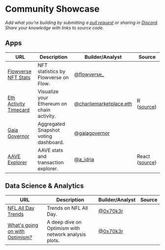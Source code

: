 # Community Showcase

_Add what you're building by submitting a_ [_pull request_](https://github.com/FlipsideCrypto/gitbook/) _or sharing in_ [_Discord_](https://discord.gg/ZmU3jQuu6W)_. Share your knowledge with links to source code._

## Apps

| URL                                                                        | Description                                | Builder/Analyst                                                 | Source                                                        |
| -------------------------------------------------------------------------- | ------------------------------------------ | --------------------------------------------------------------- | ------------------------------------------------------------- |
| [Flowverse NFT Stats](https://nft.flowverse.co/stats)                      | NFT statistics by Flowverse on Flow.       | [@flowverse\_](https://twitter.com/flowverse\_)                 |                                                               |
| [Eth Activity Timecard](https://science.flipsidecrypto.xyz/eth-timecard/)  | Visualize your Ethereum on chain activity. | [@charliemarketplace.eth](https://twitter.com/charliemktplace)  | R ([source](https://github.com/FlipsideCrypto/eth\_activity)) |
| [Gaia Governor](https://app.gaiagovernor.com/)                             | Aggregated Snapshot voting dashboard.      | [@gaiagovernor](https://twitter.com/gaiagovernor)               |                                                               |
| [AAVE Explorer](https://aave-explorer.vercel.app/)                         | AAVE stats and transaction explorer.       | [@a\_idria](https://twitter.com/a\_idria)                       | React ([source](https://github.com/akbaridria/aave-explorer)) |

## Data Science & Analytics

| URL                                                                                                                                         | Description                                          | Builder/Analyst                         | Source |
| ------------------------------------------------------------------------------------------------------------------------------------------- | ---------------------------------------------------- | --------------------------------------- | ------ |
| [NFL All Day Trends](https://jokersden-nflallday-app-j9b8l8.streamlitapp.com/)                                                              | Trends on NFL All Day.                               | [@0x70k3r](https://twitter.com/0x70k3r) |        |
| [What's going on with Optimism?](https://mirror.xyz/0x6BA168A7cA20eC008F4332d196A2121e198663EA/lNK22UUkF1Dxz9FQKccbrDP9f0Fm73k7rnq2qLALEW0) | A deep dive on Optimism with network analysis plots. | [@0x70k3r](https://twitter.com/0x70k3r) |        |
